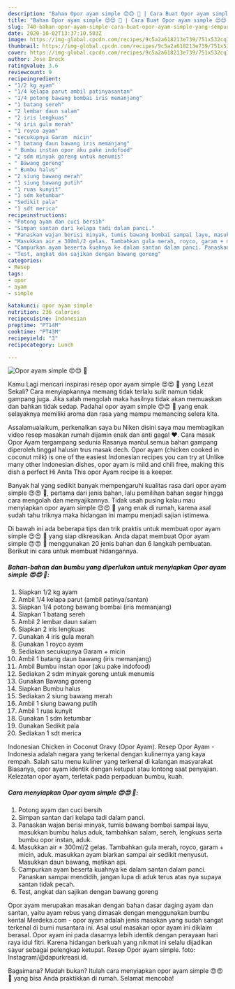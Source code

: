 ```yaml
---
description: "Bahan Opor ayam simple 😍😍 🐔 | Cara Buat Opor ayam simple 😍😍 🐔 Yang Sempurna"
title: "Bahan Opor ayam simple 😍😍 🐔 | Cara Buat Opor ayam simple 😍😍 🐔 Yang Sempurna"
slug: 740-bahan-opor-ayam-simple-cara-buat-opor-ayam-simple-yang-sempurna
date: 2020-10-02T13:37:10.503Z
image: https://img-global.cpcdn.com/recipes/9c5a2a618213e739/751x532cq70/opor-ayam-simple-😍😍-🐔-foto-resep-utama.jpg
thumbnail: https://img-global.cpcdn.com/recipes/9c5a2a618213e739/751x532cq70/opor-ayam-simple-😍😍-🐔-foto-resep-utama.jpg
cover: https://img-global.cpcdn.com/recipes/9c5a2a618213e739/751x532cq70/opor-ayam-simple-😍😍-🐔-foto-resep-utama.jpg
author: Jose Brock
ratingvalue: 3.6
reviewcount: 9
recipeingredient:
- "1/2 kg ayam"
- "1/4 kelapa parut ambil patinyasantan"
- "1/4 potong bawang bombai iris memanjang"
- "1 batang sereh"
- "2 lembar daun salam"
- "2 iris lengkuas"
- "4 iris gula merah"
- "1 royco ayam"
- "secukupnya Garam  micin"
- "1 batang daun bawang iris memanjang"
- " Bumbu instan opor aku pake indofood"
- "2 sdm minyak goreng untuk menumis"
- " Bawang goreng"
- " Bumbu halus"
- "2 siung bawang merah"
- "1 siung bawang putih"
- "1 ruas kunyit"
- "1 sdm ketumbar"
- "Sedikit pala"
- "1 sdt merica"
recipeinstructions:
- "Potong ayam dan cuci bersih"
- "Simpan santan dari kelapa tadi dalam panci."
- "Panaskan wajan berisi minyak, tumis bawang bombai sampai layu, masukkan bumbu halus aduk, tambahkan salam, sereh, lengkuas serta bumbu opor instan, aduk."
- "Masukkan air ± 300ml/2 gelas. Tambahkan gula merah, royco, garam + micin, aduk. masukkan ayam biarkan sampai air sedikit menyusut. Masukkan daun bawang, matikan api."
- "Campurkan ayam beserta kuahnya ke dalam santan dalam panci. Panaskan sampai mendidih, jangan lupa di aduk terus atas nya supaya santan tidak pecah."
- "Test, angkat dan sajikan dengan bawang goreng"
categories:
- Resep
tags:
- opor
- ayam
- simple

katakunci: opor ayam simple 
nutrition: 236 calories
recipecuisine: Indonesian
preptime: "PT14M"
cooktime: "PT43M"
recipeyield: "3"
recipecategory: Lunch

---
```



![Opor ayam simple 😍😍 🐔](https://img-global.cpcdn.com/recipes/9c5a2a618213e739/751x532cq70/opor-ayam-simple-😍😍-🐔-foto-resep-utama.jpg)

Kamu Lagi mencari inspirasi resep opor ayam simple 😍😍 🐔 yang Lezat Sekali? Cara menyiapkannya memang tidak terlalu sulit namun tidak gampang juga. Jika salah mengolah maka hasilnya tidak akan memuaskan dan bahkan tidak sedap. Padahal opor ayam simple 😍😍 🐔 yang enak selayaknya memiliki aroma dan rasa yang mampu memancing selera kita.

Assalamualaikum, perkenalkan saya bu Niken disini saya mau membagikan video resep masakan rumah dijamin enak dan anti gagal ♥️. Cara masak Opor Ayam tergampang sedunia Rasanya mantul.semua bahan gampang diperoleh.tinggal halusin trus masak dech. Opor ayam (chicken cooked in coconut milk) is one of the easiest Indonesian recipes you can try at Unlike many other Indonesian dishes, opor ayam is mild and chili free, making this dish a perfect Hi Anita This opor Ayam recipe is a keeper.

Banyak hal yang sedikit banyak mempengaruhi kualitas rasa dari opor ayam simple 😍😍 🐔, pertama dari jenis bahan, lalu pemilihan bahan segar hingga cara mengolah dan menyajikannya. Tidak usah pusing kalau mau menyiapkan opor ayam simple 😍😍 🐔 yang enak di rumah, karena asal sudah tahu triknya maka hidangan ini mampu menjadi sajian istimewa.


Di bawah ini ada beberapa tips dan trik praktis untuk membuat opor ayam simple 😍😍 🐔 yang siap dikreasikan. Anda dapat membuat Opor ayam simple 😍😍 🐔 menggunakan 20 jenis bahan dan 6 langkah pembuatan. Berikut ini cara untuk membuat hidangannya.

<!--inarticleads1-->

##### Bahan-bahan dan bumbu yang diperlukan untuk menyiapkan Opor ayam simple 😍😍 🐔:

1. Siapkan 1/2 kg ayam
1. Ambil 1/4 kelapa parut (ambil patinya/santan)
1. Siapkan 1/4 potong bawang bombai (iris memanjang)
1. Siapkan 1 batang sereh
1. Ambil 2 lembar daun salam
1. Siapkan 2 iris lengkuas
1. Gunakan 4 iris gula merah
1. Gunakan 1 royco ayam
1. Sediakan secukupnya Garam + micin
1. Ambil 1 batang daun bawang (iris memanjang)
1. Ambil  Bumbu instan opor (aku pake indofood)
1. Sediakan 2 sdm minyak goreng untuk menumis
1. Gunakan  Bawang goreng
1. Siapkan  Bumbu halus
1. Sediakan 2 siung bawang merah
1. Ambil 1 siung bawang putih
1. Ambil 1 ruas kunyit
1. Gunakan 1 sdm ketumbar
1. Gunakan Sedikit pala
1. Sediakan 1 sdt merica


Indonesian Chicken in Coconut Gravy (Opor Ayam). Resep Opor Ayam - Indonesia adalah negara yang terkenal dengan kulinernya yang kaya rempah. Salah satu menu kuliner yang terkenal di kalangan masyarakat Biasanya, opor ayam identik dengan ketupat atau lontong saat penyajian. Kelezatan opor ayam, terletak pada perpaduan bumbu, kuah. 

<!--inarticleads2-->

##### Cara menyiapkan Opor ayam simple 😍😍 🐔:

1. Potong ayam dan cuci bersih
1. Simpan santan dari kelapa tadi dalam panci.
1. Panaskan wajan berisi minyak, tumis bawang bombai sampai layu, masukkan bumbu halus aduk, tambahkan salam, sereh, lengkuas serta bumbu opor instan, aduk.
1. Masukkan air ± 300ml/2 gelas. Tambahkan gula merah, royco, garam + micin, aduk. masukkan ayam biarkan sampai air sedikit menyusut. Masukkan daun bawang, matikan api.
1. Campurkan ayam beserta kuahnya ke dalam santan dalam panci. Panaskan sampai mendidih, jangan lupa di aduk terus atas nya supaya santan tidak pecah.
1. Test, angkat dan sajikan dengan bawang goreng


Opor ayam merupakan masakan dengan bahan dasar daging ayam dan santan, yaitu ayam rebus yang dimasak dengan menggunakan bumbu kental Merdeka.com - opor ayam adalah jenis masakan yang sudah sangat terkenal di bumi nusantara ini. Asal usul masakan opor ayam ini diklaim berasal. Opor ayam ini pada dasarnya lebih identik dengan perayaan hari raya idul fitri. Karena hidangan berkuah yang nikmat ini selalu dijadikan sayur sebagai pelengkap ketupat. Resep Opor ayam simple. foto: Instagram/@dapurkreasi.id. 

Bagaimana? Mudah bukan? Itulah cara menyiapkan opor ayam simple 😍😍 🐔 yang bisa Anda praktikkan di rumah. Selamat mencoba!
